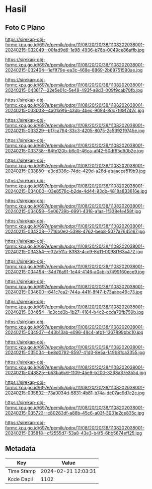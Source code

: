 # Hasil

## Foto C Plano

https://sirekap-obj-formc.kpu.go.id/697e/pemilu/pdpr/11/08/20/20/38/1108202038001-20240215-032049--00fad9d6-1e98-4936-b76b-0049ce86affb.jpg

https://sirekap-obj-formc.kpu.go.id/697e/pemilu/pdpr/11/08/20/20/38/1108202038001-20240215-032404--1ef1f79e-ea3c-468e-8869-2b69751590ae.jpg

https://sirekap-obj-formc.kpu.go.id/697e/pemilu/pdpr/11/08/20/20/38/1108202038001-20240215-043617--22e5e01c-5e48-493f-a8d3-009f9cab70fb.jpg

https://sirekap-obj-formc.kpu.go.id/697e/pemilu/pdpr/11/08/20/20/38/1108202038001-20240215-033033--4a01a9f6-43db-4bec-9094-8dc7f09f742c.jpg

https://sirekap-obj-formc.kpu.go.id/697e/pemilu/pdpr/11/08/20/20/38/1108202038001-20240215-033229--b17ca794-33c3-4205-8075-2c539219745e.jpg

https://sirekap-obj-formc.kpu.go.id/697e/pemilu/pdpr/11/08/20/20/38/1108202038001-20240215-033738--84fe120b-b6c0-46ca-af42-50df65d90b2e.jpg

https://sirekap-obj-formc.kpu.go.id/697e/pemilu/pdpr/11/08/20/20/38/1108202038001-20240215-033850--e3cd336c-74dc-429d-a26d-abaacca519b9.jpg

https://sirekap-obj-formc.kpu.go.id/697e/pemilu/pdpr/11/08/20/20/38/1108202038001-20240215-034000--03e8578c-b2de-4d44-93db-4818a833816e.jpg

https://sirekap-obj-formc.kpu.go.id/697e/pemilu/pdpr/11/08/20/20/38/1108202038001-20240215-034058--5e06739b-6991-4318-a1aa-1f338e1e458f.jpg

https://sirekap-obj-formc.kpu.go.id/697e/pemilu/pdpr/11/08/20/20/38/1108202038001-20240215-034208--7716b0e0-5398-4762-beb8-5077a7645167.jpg

https://sirekap-obj-formc.kpu.go.id/697e/pemilu/pdpr/11/08/20/20/38/1108202038001-20240215-034354--e32a511a-8383-4cc9-8d11-0098f163a472.jpg

https://sirekap-obj-formc.kpu.go.id/697e/pemilu/pdpr/11/08/20/20/38/1108202038001-20240215-034454--34d76a91-1e44-4146-a0ab-b7499160ece9.jpg

https://sirekap-obj-formc.kpu.go.id/697e/pemilu/pdpr/11/08/20/20/38/1108202038001-20240215-034600--641c7ea2-744a-441f-8f47-b73aabe49c73.jpg

https://sirekap-obj-formc.kpu.go.id/697e/pemilu/pdpr/11/08/20/20/38/1108202038001-20240215-034654--1c3ccd3b-1b27-4164-b4c2-ccda70fb759b.jpg

https://sirekap-obj-formc.kpu.go.id/697e/pemilu/pdpr/11/08/20/20/38/1108202038001-20240215-034937--443b13ab-e096-48c4-afb1-1367899bbc10.jpg

https://sirekap-obj-formc.kpu.go.id/697e/pemilu/pdpr/11/08/20/20/38/1108202038001-20240215-035034--be8d0792-8597-41d3-8e5a-149b81ca3355.jpg

https://sirekap-obj-formc.kpu.go.id/697e/pemilu/pdpr/11/08/20/20/38/1108202038001-20240215-043825--b53ba6c6-1109-45e9-b200-3268a37e355d.jpg

https://sirekap-obj-formc.kpu.go.id/697e/pemilu/pdpr/11/08/20/20/38/1108202038001-20240215-035602--73a0034d-5831-4b81-b74a-de07ac9d7c2c.jpg

https://sirekap-obj-formc.kpu.go.id/697e/pemilu/pdpr/11/08/20/20/38/1108202038001-20240215-035723--c80263df-a88b-45c6-a03f-3031e2ce835c.jpg

https://sirekap-obj-formc.kpu.go.id/697e/pemilu/pdpr/11/08/20/20/38/1108202038001-20240215-035818--cf2555d7-53a8-43e3-b4f5-6bb5674eff25.jpg


## Metadata

| Key        | Value               |
| ---------- | ------------------- |
| Time Stamp | 2024-02-21 12:03:31 |
| Kode Dapil | 1102                |



